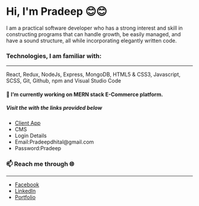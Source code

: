 <h1>Hi, I'm Pradeep 😊😊</h1>
<p>I am a practical software developer who has a strong interest and skill in constructing programs that can handle growth, be easily managed, and have a sound structure, all while incorporating elegantly written code.</p>

<h3>Technologies, I am familiar with:</h3>
<hr>
<p>React, Redux, NodeJs, Express, MongoDB, HTML5 & CSS3, Javascript, SCSS, Git, Github, npm and Visual Studio Code</P>

<h4>🔭 I’m currently working on MERN stack E-Commerce platform.</h4>
<h5>Visit the with the links provided below</h5>
<p></p>
<ul>
   <li><a href="https://pk-ecom.vercel.app/" target="_blank">Client App</a></li>
  <li><ahref="https://pk-ecom-cms.vercel.app/" target="_blank">CMS</a></li> 
  <li>Login Details</li>
<li>Email:Pradeepdhital@gmail.com</li>
<li>Password:Pradeep</li>
</ul>

<h3>📫 Reach me through 🌐</h3>
<hr>
<ul>
  <li><a href="https://www.facebook.com/pk.dheetaal" target="_blank">Facebook</a></li>
  <li><a href="https://www.linkedin.com/in/pradeepkumardhital/" target="_blank">LinkedIn</a></li>
  <li><a href="https://www.pradeepdhital.com/" target="_blank">Portfolio</a></li>
</ul>


